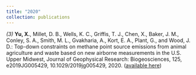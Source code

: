 ```yaml
---
title: "2020"
collection: publications
---
```

_(3)_ **Yu, X.**, Millet, D. B., Wells, K. C., Griffis, T. J., Chen, X., Baker, J. M., Conley, S. A., Smith, M. L., Gvakharia, A., Kort, E. A., Plant, G., and Wood, J. D.: Top-down constraints on methane point source emissions from animal agriculture and waste based on new airborne measurements in the U.S. Upper Midwest, Journal of Geophysical Research: Biogeosciences, 125, e2019JG005429, 10.1029/2019jg005429, 2020. ([available here](https://agupubs.onlinelibrary.wiley.com/doi/10.1029/2019JG005429))
